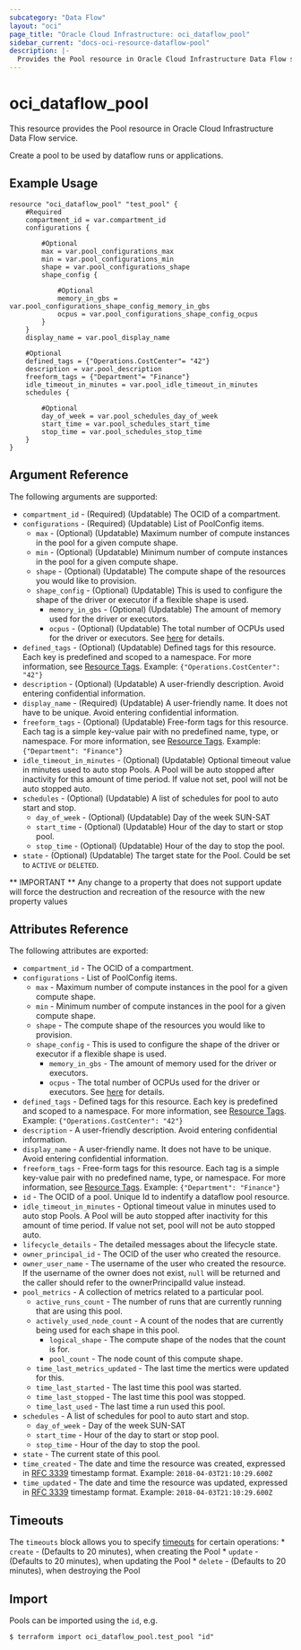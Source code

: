 ```yaml
---
subcategory: "Data Flow"
layout: "oci"
page_title: "Oracle Cloud Infrastructure: oci_dataflow_pool"
sidebar_current: "docs-oci-resource-dataflow-pool"
description: |-
  Provides the Pool resource in Oracle Cloud Infrastructure Data Flow service
---
```


# oci_dataflow_pool
This resource provides the Pool resource in Oracle Cloud Infrastructure Data Flow service.

Create a pool to be used by dataflow runs or applications.


## Example Usage

```hcl
resource "oci_dataflow_pool" "test_pool" {
	#Required
	compartment_id = var.compartment_id
	configurations {

		#Optional
		max = var.pool_configurations_max
		min = var.pool_configurations_min
		shape = var.pool_configurations_shape
		shape_config {

			#Optional
			memory_in_gbs = var.pool_configurations_shape_config_memory_in_gbs
			ocpus = var.pool_configurations_shape_config_ocpus
		}
	}
	display_name = var.pool_display_name

	#Optional
	defined_tags = {"Operations.CostCenter"= "42"}
	description = var.pool_description
	freeform_tags = {"Department"= "Finance"}
	idle_timeout_in_minutes = var.pool_idle_timeout_in_minutes
	schedules {

		#Optional
		day_of_week = var.pool_schedules_day_of_week
		start_time = var.pool_schedules_start_time
		stop_time = var.pool_schedules_stop_time
	}
}
```

## Argument Reference

The following arguments are supported:

* `compartment_id` - (Required) (Updatable) The OCID of a compartment. 
* `configurations` - (Required) (Updatable) List of PoolConfig items. 
	* `max` - (Optional) (Updatable) Maximum number of compute instances in the pool for a given compute shape. 
	* `min` - (Optional) (Updatable) Minimum number of compute instances in the pool for a given compute shape. 
	* `shape` - (Optional) (Updatable) The compute shape of the resources you would like to provision. 
	* `shape_config` - (Optional) (Updatable) This is used to configure the shape of the driver or executor if a flexible shape is used. 
		* `memory_in_gbs` - (Optional) (Updatable) The amount of memory used for the driver or executors. 
		* `ocpus` - (Optional) (Updatable) The total number of OCPUs used for the driver or executors. See [here](https://docs.cloud.oracle.com/en-us/iaas/api/#/en/iaas/20160918/Shape/) for details. 
* `defined_tags` - (Optional) (Updatable) Defined tags for this resource. Each key is predefined and scoped to a namespace. For more information, see [Resource Tags](https://docs.cloud.oracle.com/iaas/Content/General/Concepts/resourcetags.htm). Example: `{"Operations.CostCenter": "42"}` 
* `description` - (Optional) (Updatable) A user-friendly description. Avoid entering confidential information. 
* `display_name` - (Required) (Updatable) A user-friendly name. It does not have to be unique. Avoid entering confidential information. 
* `freeform_tags` - (Optional) (Updatable) Free-form tags for this resource. Each tag is a simple key-value pair with no predefined name, type, or namespace. For more information, see [Resource Tags](https://docs.cloud.oracle.com/iaas/Content/General/Concepts/resourcetags.htm). Example: `{"Department": "Finance"}` 
* `idle_timeout_in_minutes` - (Optional) (Updatable) Optional timeout value in minutes used to auto stop Pools. A Pool will be auto stopped after inactivity for this amount of time period. If value not set, pool will not be auto stopped auto. 
* `schedules` - (Optional) (Updatable) A list of schedules for pool to auto start and stop. 
	* `day_of_week` - (Optional) (Updatable) Day of the week SUN-SAT 
	* `start_time` - (Optional) (Updatable) Hour of the day to start or stop pool.
	* `stop_time` - (Optional) (Updatable) Hour of the day to stop the pool.
* `state` - (Optional) (Updatable) The target state for the Pool. Could be set to `ACTIVE` or `DELETED`. 


** IMPORTANT **
Any change to a property that does not support update will force the destruction and recreation of the resource with the new property values

## Attributes Reference

The following attributes are exported:

* `compartment_id` - The OCID of a compartment. 
* `configurations` - List of PoolConfig items. 
	* `max` - Maximum number of compute instances in the pool for a given compute shape. 
	* `min` - Minimum number of compute instances in the pool for a given compute shape. 
	* `shape` - The compute shape of the resources you would like to provision. 
	* `shape_config` - This is used to configure the shape of the driver or executor if a flexible shape is used. 
		* `memory_in_gbs` - The amount of memory used for the driver or executors. 
		* `ocpus` - The total number of OCPUs used for the driver or executors. See [here](https://docs.cloud.oracle.com/en-us/iaas/api/#/en/iaas/20160918/Shape/) for details. 
* `defined_tags` - Defined tags for this resource. Each key is predefined and scoped to a namespace. For more information, see [Resource Tags](https://docs.cloud.oracle.com/iaas/Content/General/Concepts/resourcetags.htm). Example: `{"Operations.CostCenter": "42"}` 
* `description` - A user-friendly description. Avoid entering confidential information. 
* `display_name` - A user-friendly name. It does not have to be unique. Avoid entering confidential information. 
* `freeform_tags` - Free-form tags for this resource. Each tag is a simple key-value pair with no predefined name, type, or namespace. For more information, see [Resource Tags](https://docs.cloud.oracle.com/iaas/Content/General/Concepts/resourcetags.htm). Example: `{"Department": "Finance"}` 
* `id` - The OCID of a pool. Unique Id to indentify a dataflow pool resource. 
* `idle_timeout_in_minutes` - Optional timeout value in minutes used to auto stop Pools. A Pool will be auto stopped after inactivity for this amount of time period. If value not set, pool will not be auto stopped auto. 
* `lifecycle_details` - The detailed messages about the lifecycle state. 
* `owner_principal_id` - The OCID of the user who created the resource. 
* `owner_user_name` - The username of the user who created the resource.  If the username of the owner does not exist, `null` will be returned and the caller should refer to the ownerPrincipalId value instead. 
* `pool_metrics` - A collection of metrics related to a particular pool. 
	* `active_runs_count` - The number of runs that are currently running that are using this pool. 
	* `actively_used_node_count` - A count of the nodes that are currently being used for each shape in this pool. 
		* `logical_shape` - The compute shape of the nodes that the count is for. 
		* `pool_count` - The node count of this compute shape. 
	* `time_last_metrics_updated` - The last time the mertics were updated for this. 
	* `time_last_started` - The last time this pool was started. 
	* `time_last_stopped` - The last time this pool was stopped. 
	* `time_last_used` - The last time a run used this pool. 
* `schedules` - A list of schedules for pool to auto start and stop. 
	* `day_of_week` - Day of the week SUN-SAT 
	* `start_time` - Hour of the day to start or stop pool.
	* `stop_time` - Hour of the day to stop the pool.
* `state` - The current state of this pool. 
* `time_created` - The date and time the resource was created, expressed in [RFC 3339](https://tools.ietf.org/html/rfc3339) timestamp format. Example: `2018-04-03T21:10:29.600Z` 
* `time_updated` - The date and time the resource was updated, expressed in [RFC 3339](https://tools.ietf.org/html/rfc3339) timestamp format. Example: `2018-04-03T21:10:29.600Z` 

## Timeouts

The `timeouts` block allows you to specify [timeouts](https://registry.terraform.io/providers/oracle/oci/latest/docs/guides/changing_timeouts) for certain operations:
	* `create` - (Defaults to 20 minutes), when creating the Pool
	* `update` - (Defaults to 20 minutes), when updating the Pool
	* `delete` - (Defaults to 20 minutes), when destroying the Pool


## Import

Pools can be imported using the `id`, e.g.

```
$ terraform import oci_dataflow_pool.test_pool "id"
```

